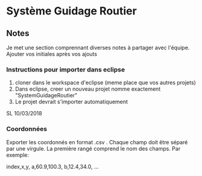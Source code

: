 # Système Guidage Routier

## Notes

Je met une section comprennant diverses notes à partager avec l'équipe. Ajouter vos initiales après vos ajouts

### Instructions pour importer dans eclipse

1. cloner dans le workspace d'eclipse (meme place que vos autres projets)
2. Dans eclipse, creer un nouveau projet nomme exactement "SystemGuidageRoutier"
3. Le projet devrait s'importer automatiquement

SL 10/03/2018

### Coordonnées

Exporter les coordonnés en format .csv . Chaque champ doit être séparé par une virgule. La première rangé comprend le nom des champs. Par exemple:

index,x,y,
a,60.9,100.3,
b,12.4,34.0,
...

